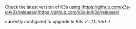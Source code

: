 Check the latest version of K3s using [https://github.com/k3s-io/k3s/releases](https://github.com/k3s-io/k3s/releases)

currently configured to upgrade to K3s `v1.23.3+k3s1`
